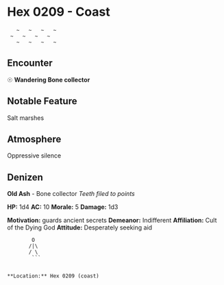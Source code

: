 # Hex 0209 - Coast
```
   ~   ~   ~   ~
 ~   ~   ~   ~
   ~   ~   ~   ~
```

## Encounter

☉ **Wandering Bone collector**

## Notable Feature

Salt marshes

## Atmosphere

Oppressive silence

## Denizen

**Old Ash** - Bone collector
*Teeth filed to points*

**HP:** 1d4 **AC:** 10 **Morale:** 5
**Damage:** 1d3

**Motivation:** guards ancient secrets
**Demeanor:** Indifferent
**Affiliation:** Cult of the Dying God
**Attitude:** Desperately seeking aid

```
        O
       /|\
       / \
        ```


**Location:** Hex 0209 (coast)
